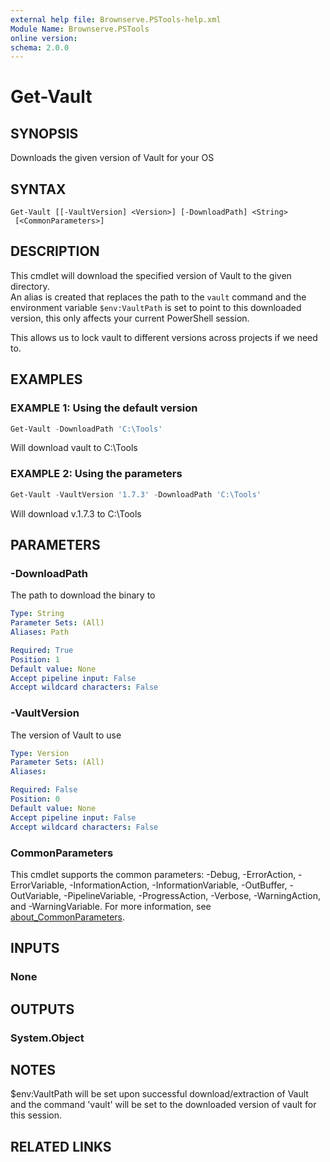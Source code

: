 ```yaml
---
external help file: Brownserve.PSTools-help.xml
Module Name: Brownserve.PSTools
online version:
schema: 2.0.0
---
```


# Get-Vault

## SYNOPSIS

Downloads the given version of Vault for your OS

## SYNTAX

```text
Get-Vault [[-VaultVersion] <Version>] [-DownloadPath] <String>
 [<CommonParameters>]
```

## DESCRIPTION

This cmdlet will download the specified version of Vault to the given directory.  
An alias is created that replaces the path to the `vault` command and the environment variable `$env:VaultPath` is set to point to this downloaded version, this only affects your current PowerShell session.

This allows us to lock vault to different versions across projects if we need to.

## EXAMPLES

### EXAMPLE 1: Using the default version

```powershell
Get-Vault -DownloadPath 'C:\Tools'
```

Will download vault to C:\Tools

### EXAMPLE 2: Using the parameters

```powershell
Get-Vault -VaultVersion '1.7.3' -DownloadPath 'C:\Tools'
```

Will download v.1.7.3 to C:\Tools

## PARAMETERS

### -DownloadPath

The path to download the binary to

```yaml
Type: String
Parameter Sets: (All)
Aliases: Path

Required: True
Position: 1
Default value: None
Accept pipeline input: False
Accept wildcard characters: False
```

### -VaultVersion

The version of Vault to use  

```yaml
Type: Version
Parameter Sets: (All)
Aliases:

Required: False
Position: 0
Default value: None
Accept pipeline input: False
Accept wildcard characters: False
```

### CommonParameters

This cmdlet supports the common parameters: -Debug, -ErrorAction, -ErrorVariable, -InformationAction, -InformationVariable, -OutBuffer, -OutVariable, -PipelineVariable, -ProgressAction, -Verbose, -WarningAction, and -WarningVariable. For more information, see [about_CommonParameters](http://go.microsoft.com/fwlink/?LinkID=113216).

## INPUTS

### None

## OUTPUTS

### System.Object

## NOTES

$env:VaultPath will be set upon successful download/extraction of Vault and the command 'vault' will be set to the
downloaded version of vault for this session.

## RELATED LINKS

